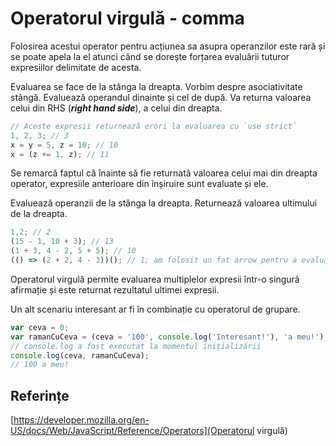 # Operatorul virgulă - comma

Folosirea acestui operator pentru acțiunea sa asupra operanzilor este rară și se poate apela la el atunci când se dorește forțarea evaluării tuturor expresiilor delimitate de acesta.

Evaluarea se face de la stânga la dreapta. Vorbim despre asociativitate stângă. Evaluează operandul dinainte și cel de după. Va returna valoarea celui din RHS (***right hand side***), a celui din dreapta.

```javascript
// Aceste expresii returnează erori la evaluarea cu `use strict`
1, 2, 3; // 3
x = y = 5, z = 10; // 10
x = (z += 1, z); // 11
```
Se remarcă faptul că înainte să fie returnată valoarea celui mai din dreapta operator, expresiile anterioare din înșiruire sunt evaluate și ele.

Evaluează operanzii de la stânga la dreapta.
Returnează valoarea ultimului de la dreapta.

```javascript
1,2; // 2
(15 - 1, 10 + 3); // 13
(1 + 3, 4 - 2, 5 + 5); // 10
(() => (2 + 2, 4 - 3))(); // 1; am folosit un fat arrow pentru a evalua
```

Operatorul virgulă permite evaluarea multiplelor expresii într-o singură afirmație și este returnat rezultatul ultimei expresii.

Un alt scenariu interesant ar fi în combinație cu operatorul de grupare.

```javascript
var ceva = 0;
var ramanCuCeva = (ceva = '100', console.log('Interesant!'), 'a meu!');
// console.log a fost executat la momentul inițializării
console.log(ceva, ramanCuCeva);
// 100 a meu!
```

## Referințe

[https://developer.mozilla.org/en-US/docs/Web/JavaScript/Reference/Operators](Operatorul virgulă)
